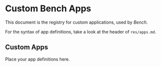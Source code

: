 # Custom Bench Apps

This document is the registry for custom applications, used by _Bench_.

For the syntax of app definitions, take a look at the header of `res/apps.md`.

## Custom Apps

Place your app definitions here.
